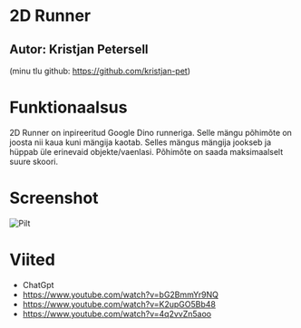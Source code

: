 # 2D Runner

## Autor: Kristjan Petersell
(minu tlu github: https://github.com/kristjan-pet)

# Funktionaalsus

2D Runner on inpireeritud Google Dino runneriga. Selle mängu põhimõte on joosta nii kaua kuni mängija kaotab.
Selles mängus mängija jookseb ja hüppab üle erinevaid objekte/vaenlasi. Põhimõte on saada maksimaalselt suure skoori.

# Screenshot
![Pilt](https://github.com/Sa1tamaMan/iseseisev-projekt/assets/159195533/d28f1876-aa95-4fd1-ba38-cf9673a47a64)

# Viited
* ChatGpt
* https://www.youtube.com/watch?v=bG2BmmYr9NQ
* https://www.youtube.com/watch?v=K2upGO5Bb48
* https://www.youtube.com/watch?v=4q2vvZn5aoo
